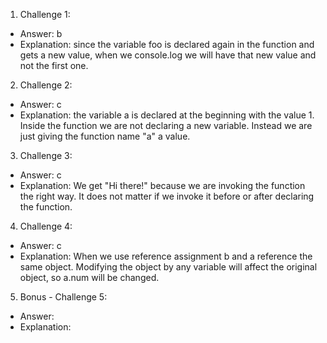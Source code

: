 1. Challenge 1:
  - Answer: b
  - Explanation: since the variable foo is declared again in the function and gets a new value, when we console.log we will have that new value and not the first one.


2. Challenge 2:
  - Answer: c
  - Explanation: the variable a is declared at the beginning with the value 1. Inside the function we are not declaring a new variable. Instead we are just giving the function name "a" a value.  


3. Challenge 3:
  - Answer: c
  - Explanation: We get "Hi there!" because we are invoking the function the right way. It does not matter if we invoke it before or after declaring the function.


4. Challenge 4:
  - Answer: c
  - Explanation: When we use reference assignment b and a reference the same object. Modifying the object by any variable will affect the original object, so a.num will be changed.


5. Bonus - Challenge 5:
  - Answer:
  - Explanation:
